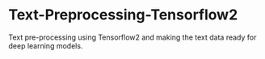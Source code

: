 # Text-Preprocessing-Tensorflow2
Text pre-processing using Tensorflow2 and making the text data ready for deep learning models.
